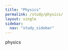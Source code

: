```yaml
---
title: "Physics"
permalink: /study/physics/
layout: single
sidebar:
  nav: "study_sidebar"
---
```



physics

